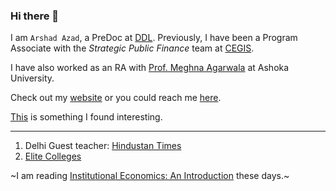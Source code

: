 ### Hi there 👋

I am `Arshad Azad`, a PreDoc at [DDL](https://www.devdatalab.org/team). Previously, I have been a Program Associate with the _Strategic Public Finance_ team at [CEGIS](https://api.cegis.org/arshad-azad).


I have also worked as an RA with [Prof. Meghna Agarwala](https://www.ashoka.edu.in/profile/meghna-agarwala-3/) at Ashoka University.

Check out my [website](https://azadecon.github.io) or you could reach me [here](mailto:azadecon@gmail.com).

[This](https://gist.github.com/bbdaniels/246867d78f07db5b2baecd0d8a22ef1a) is something I found interesting.


---
1. Delhi Guest teacher: [Hindustan Times](https://www.hindustantimes.com/class-of-2018/delhi-schools-12000-teacher-vacancies.html)
2. [Elite Colleges](https://www.nber.org/system/files/working_papers/w31492/w31492.pdf)

~I am reading [Institutional Economics: An Introduction](https://books.google.co.in/books/about/Institutional_Economics.html?id=a22MDwAAQBAJ&redir_esc=y) these days.~

<!--
**azadecon/azadecon** is a ✨ _special_ ✨ repository because its `README.md` (this file) appears on your GitHub profile.

Here are some ideas to get you started:

- 🔭 I’m currently working on ...
- 🌱 I’m currently learning ...
- 👯 I’m looking to collaborate on ...
- 🤔 I’m looking for help with ...
- 💬 Ask me about ...
- 📫 How to reach me: ...
- 😄 Pronouns: ...
- ⚡ Fun fact: ...
-->
